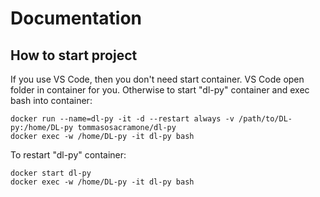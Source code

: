 # Documentation

## How to start project

If you use VS Code, then you don't need start container. VS Code open folder in container for you.
Otherwise to start "dl-py" container and exec bash into container:

```
docker run --name=dl-py -it -d --restart always -v /path/to/DL-py:/home/DL-py tommasosacramone/dl-py
docker exec -w /home/DL-py -it dl-py bash 
```

To restart "dl-py" container:

```
docker start dl-py
docker exec -w /home/DL-py -it dl-py bash 
```
